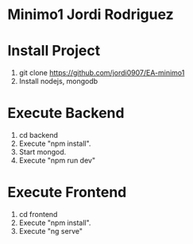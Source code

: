 # Minimo1 Jordi Rodriguez

# Install Project
1. git clone https://github.com/jordi0907/EA-minimo1
2. Install nodejs, mongodb 

# Execute Backend
1. cd backend
2. Execute "npm install". 
3. Start mongod.
4. Execute "npm run dev"

# Execute Frontend

1. cd frontend 
2. Execute "npm install". 
3. Execute "ng serve"
